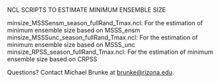 NCL SCRIPTS TO ESTIMATE MINIMUM ENSEMBLE SIZE

minsize_MSSSensm_season_fullRand_Tmax.ncl:  For the estimation of minimum ensemble size based on MSSS_ensm
minsize_MSSSunc_season_fullRand_Tmax.ncl:  For the estimation of minimum ensemble size based on MSSS_unc
minsize_RPSS_season_fullRand_Tmax.ncl:  For the estimation of minimum ensemble size based on CRPSS

Questions?  Contact Michael Brunke at brunke@rizona.edu.
